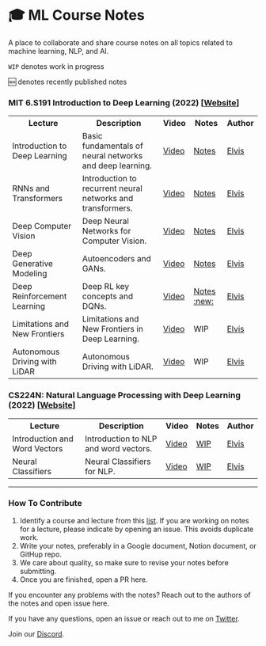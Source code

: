 # 🎓 ML Course Notes
A place to collaborate and share course notes on all topics related to machine learning, NLP, and AI.

`WIP` denotes work in progress

:new: denotes recently published notes

### MIT 6.S191 Introduction to Deep Learning (2022) [[Website](http://introtodeeplearning.com/)]

<table class="tg">
  <tr>
    <th class="tg-yw4l"><b>Lecture</b></th>
    <th class="tg-yw4l"><b>Description</b></th>
    <th class="tg-yw4l"><b>Video</b></th>
    <th class="tg-yw4l"><b>Notes</b></th>
    <th class="tg-yw4l"><b>Author</b></th>
  </tr>
  
  <tr>
    <td class="tg-yw4l">Introduction to Deep Learning</td>
    <td class="tg-yw4l">Basic fundamentals of neural networks and deep learning.</td>
    <td class="tg-yw4l"><a href="https://youtu.be/7sB052Pz0sQ">Video<a></td>
    <td class="tg-yw4l"><a href="https://dair-ai.notion.site/Lecture-1-Intro-to-DL-d4929997a7a34a33a163cf40ba00360b">Notes</a></td>
    <td class="tg-yw4l"><a href="https://twitter.com/omarsar0)">Elvis<a></td>
  </tr>
  <tr>
    <td class="tg-yw4l">RNNs and Transformers</td>
    <td class="tg-yw4l">Introduction to recurrent neural networks and transformers.</td>
    <td class="tg-yw4l"><a href="https://youtu.be/QvkQ1B3FBqA">Video<a></td>
    <td class="tg-yw4l"><a href="https://dair-ai.notion.site/Lecture-2-Recurrent-Neural-Networks-and-Transformers-71fb3ba2a24f4b6c8cc77281fc19cfab">Notes</a></td>
    <td class="tg-yw4l"><a href="https://twitter.com/omarsar0)">Elvis<a></td>
  </tr>
  <tr>
    <td class="tg-yw4l">Deep Computer Vision</td>
    <td class="tg-yw4l">Deep Neural Networks for Computer Vision.</td>
    <td class="tg-yw4l"><a href="https://youtu.be/uapdILWYTzE">Video<a></td>
    <td class="tg-yw4l"><a href="https://dair-ai.notion.site/Lecture-3-Deep-Computer-Vision-e43a17b50f7e4b5f8393c070b22340a3">Notes</a></td>
    <td class="tg-yw4l"><a href="https://twitter.com/omarsar0)">Elvis<a></td>
  </tr>
  <tr>
    <td class="tg-yw4l">Deep Generative Modeling</td>
    <td class="tg-yw4l">Autoencoders and GANs.</td>
    <td class="tg-yw4l"><a href="https://youtu.be/QcLlc9lj2hk">Video<a></td>
    <td class="tg-yw4l"><a href="https://dair-ai.notion.site/Lecture-4-Deep-Generative-Modeling-928d24a5764d4bf1bcf5fb4c4234f6ac">Notes</a></td>
    <td class="tg-yw4l"><a href="https://twitter.com/omarsar0)">Elvis<a></td>
  </tr>
  <tr>
    <td class="tg-yw4l">Deep Reinforcement Learning</td>
    <td class="tg-yw4l">Deep RL key concepts and DQNs.</td>
    <td class="tg-yw4l"><a href="https://youtu.be/-WbN61qtTGQ">Video<a></td>
    <td class="tg-yw4l"><a href="https://dair-ai.notion.site/Lecture-5-Deep-Reinforcement-Learning-8ecc8b16a5ad4fcc81b5c3ceb21608b5">Notes :new:</a></td>
    <td class="tg-yw4l"><a href="https://twitter.com/omarsar0)">Elvis<a></td>
  </tr>
  <tr>
    <td class="tg-yw4l">Limitations and New Frontiers</td>
    <td class="tg-yw4l">Limitations and New Frontiers in Deep Learning.</td>
    <td class="tg-yw4l"><a href="https://youtu.be/wySXLRTxAGQ">Video<a></td>
    <td class="tg-yw4l">WIP</td>
    <td class="tg-yw4l"><a href="https://twitter.com/omarsar0)">Elvis<a></td>
  </tr>
  <tr>
    <td class="tg-yw4l">Autonomous Driving with LiDAR</td>
    <td class="tg-yw4l">Autonomous Driving with LiDAR.</td>
    <td class="tg-yw4l"><a href="https://youtu.be/NHZMfSMAHlo">Video<a></td>
    <td class="tg-yw4l">WIP</td>
    <td class="tg-yw4l"><a href="https://twitter.com/omarsar0)">Elvis<a></td>
  </tr> 
      
</table>

### CS224N: Natural Language Processing with Deep Learning (2022) [[Website](https://www.youtube.com/playlist?list=PLoROMvodv4rOSH4v6133s9LFPRHjEmbmJ)]

<table class="tg">
  <tr>
    <th class="tg-yw4l"><b>Lecture</b></th>
    <th class="tg-yw4l"><b>Description</b></th>
    <th class="tg-yw4l"><b>Video</b></th>
    <th class="tg-yw4l"><b>Notes</b></th>
    <th class="tg-yw4l"><b>Author</b></th>
  </tr>
  
  <tr>
    <td class="tg-yw4l">Introduction and Word Vectors</td>
    <td class="tg-yw4l">Introduction to NLP and word vectors.</td>
    <td class="tg-yw4l"><a href="https://youtu.be/rmVRLeJRkl4">Video<a></td>
    <td class="tg-yw4l"><a href="https://github.com/dair-ai/ML-Course-Notes/issues/3">WIP</a></td>
    <td class="tg-yw4l"><a href="https://twitter.com/omarsar0)">Elvis<a></td>
  </tr>
  <tr>
    <td class="tg-yw4l">Neural Classifiers</td>
    <td class="tg-yw4l">Neural Classifiers for NLP.</td>
    <td class="tg-yw4l"><a href="https://youtu.be/gqaHkPEZAew">Video<a></td>
    <td class="tg-yw4l"><a href="https://github.com/dair-ai/ML-Course-Notes/issues/4">WIP</a></td>
    <td class="tg-yw4l"><a href="https://twitter.com/omarsar0)">Elvis<a></td>
  </tr>
</table>

      
---
### How To Contribute

1) Identify a course and lecture from this [list](https://github.com/dair-ai/ML-YouTube-Courses). If you are working on notes for a lecture, please indicate by opening an issue. This avoids duplicate work. 
2) Write your notes, preferably in a Google document, Notion document, or GitHup repo.
3) We care about quality, so make sure to revise your notes before submitting.
4) Once you are finished, open a PR here.

If you encounter any problems with the notes? Reach out to the authors of the notes and open issue here.

If you have any questions, open an issue or reach out to me on [Twitter](https://twitter.com/omarsar0).

Join our [Discord](https://discord.gg/FzNtjEK9dg). 
